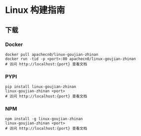 # Linux 构建指南

## 下载

### Docker

```
docker pull apachecn0/linux-goujian-zhinan
docker run -tid -p <port>:80 apachecn0/linux-goujian-zhinan
# 访问 http://localhost:{port} 查看文档
```

### PYPI

```
pip install linux-goujian-zhinan
linux-goujian-zhinan <port>
# 访问 http://localhost:{port} 查看文档
```

### NPM

```
npm install -g linux-goujian-zhinan
linux-goujian-zhinan <port>
# 访问 http://localhost:{port} 查看文档
```